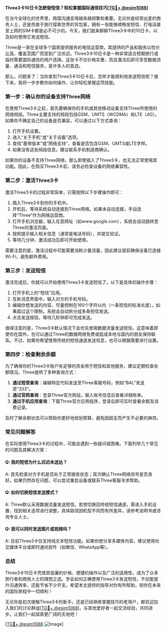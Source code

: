 **Three3卡10日卡怎麽發短信？轻松掌握国际通信技巧[[TG💪+ @esim1088](https://t.me/s/esim1088)]**

在当今全球化的世界里，跨国沟通变得越来越频繁和重要。无论你是经常出差的商务人士，还是热衷于旅行探索世界的背包客，拥有一张能够顺畅发短信、打电话甚至上网的SIM卡都是必不可少的。今天，我们就来聊聊Three3卡中的10日卡，以及如何使用它发送短信。

Three是一家在全球多个国家提供服务的电信运营商，其提供的产品和服务以性价比高、覆盖范围广而受到广泛欢迎。Three3卡10日卡是一种非常适合短期旅行或临时需要国际通信的用户选择。这张卡不仅价格实惠，而且激活后即可享受数据流量、通话和短信服务，是许多人的首选。

那么，问题来了：当你拿到Three3卡10日卡后，怎样才能顺利地发送短信呢？接下来，我将一步步教你如何操作，让你轻松掌握这项技能。

### **第一步：确认你的设备支持Three网络**
在使用Three3卡之前，首先要确保你的手机或其他移动设备支持Three所使用的网络频段。Three主要支持的频段包括GSM、UMTS（WCDMA）和LTE（4G）。如果你不确定自己的设备是否兼容，可以通过以下方式查询：

1. 打开手机设置。
2. 进入“关于手机”或“关于设备”选项。
3. 查找“基带版本”或“网络支持”，查看是否包含GSM、UMTS或LTE字样。
4. 如果没有这些频段信息，建议联系手机制造商确认。

如果你的设备不支持Three网络，那么即使插入了Three3卡，也无法正常使用其功能。因此，在购买Three3卡前，请务必检查设备的网络兼容性。

### **第二步：激活Three3卡**
激活Three3卡的过程非常简单，只需按照以下步骤操作即可：

1. 插入Three3卡到你的手机中。
2. 开机后，等待系统自动连接到Three网络。如果未自动连接，手动选择“Three”作为网络运营商。
3. 打开手机浏览器，输入任意网址（如www.google.com），系统会自动跳转至Three的激活页面。
4. 按照提示输入相关信息（通常是电话号码），并提交验证。
5. 等待几分钟，激活成功后即可开始使用。

需要注意的是，激活过程中可能需要消耗少量流量，因此建议提前确保设备已连接Wi-Fi，避免额外费用。

### **第三步：发送短信**
激活完成后，你就可以开始使用Three3卡发送短信了。以下是具体的操作步骤：

1. 打开手机上的“短信”应用。
2. 在新消息界面中，输入对方的手机号码。
3. 编辑你想发送的内容，尽量控制在160个字符以内（一条短信的标准长度）。如果超过这个限制，系统会自动拆分成多条短信发送。
4. 点击发送按钮，等待几秒钟即可完成发送。

值得注意的是，Three3卡默认情况下会优先使用数据流量发送短信。这意味着即使你在国外，也可以通过Three的数据网络免费或低成本地与国内的朋友保持联系。不过，如果你希望使用传统的短信通道发送信息，也可以根据需要进行设置。

### **第四步：检查剩余余额**
为了确保你的Three3卡账户有足够的资金用于短信和其他服务，建议定期检查余额情况。Three提供了多种查询方式：

1. **通过短信查询**：编辑特定代码发送至Three客服号码，例如“BAL”发送至“333”。
2. **通过官网查询**：登录Three官方网站，输入账号信息后查看详细账单。
3. **通过手机应用查询**：下载Three官方应用程序，登录后即可实时查看余额及消费记录。

及时了解余额状态可以帮助你更好地规划预算，避免因超支而产生不必要的麻烦。

### **常见问题解答**
在实际使用Three3卡的过程中，可能会遇到一些疑问或困难。下面列举几个常见的问题及其解决方案：

#### Q: 我的短信为什么迟迟未送达？
A: 首先检查对方手机是否处于正常接收状态；其次确认Three网络信号是否良好。如果仍然存在问题，可以尝试重启设备或联系Three客服寻求帮助。

#### Q: 如何切换短信发送模式？
A: Three默认采用数据流量发送短信。若想切换回传统短信通道，需进入手机设置，找到相关选项进行调整。具体路径因机型不同而有所差异，请参考说明书或咨询专业人士。

#### Q: 我可以同时发送图片或视频吗？
A: 目前Three3卡仅支持纯文本短信功能。如果你想分享多媒体内容，建议使用社交媒体平台或即时通讯软件（如微信、WhatsApp等）。

### **总结**
Three3卡10日卡凭借其低廉的价格、便捷的操作以及广泛的适用性，成为了众多旅行者和商旅人士的理想之选。学会如何正确使用Three3卡发送短信，不仅能提升沟通效率，还能节省不少开支。希望本文提供的指导对你有所帮助，祝你在未来的国际旅程中一切顺利！

无论你是初次接触Three3卡的新手，还是已经熟练掌握技巧的老用户，都欢迎加入我们的讨论群组[[TG💪+ @esim1088](https://t.me/s/esim1088)]，与其他爱好者一起交流经验，共同进步。让我们一起探索更广阔的天地吧！

[[TG💪+ @esim1088](https://t.me/s/esim1088) ![Image](https://i.postimg.cc/4NQfJmqS/Snipaste-2025-05-13-00-14-12.png)]